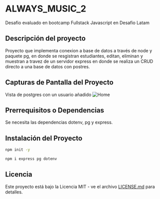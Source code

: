 # ALWAYS_MUSIC_2

Desafio evaluado en bootcamp Fullstack Javascript en Desafio Latam

## Descripción del proyecto

Proyecto que implementa conexion a base de datos a través de node y paquete pg, en donde se resgistran estudiantes, editan, eliminan y muestran a travez de un servidor express en donde se realiza un CRUD directo a  una base de datos con postres.

## Capturas de Pantalla del Proyecto

Vista de postgres con un usuario añadido
![Home](./assets/img/sql.png)

## Prerrequisitos o Dependencias

Se necesita las dependencias dotenv, pg y express.

## Instalación del Proyecto


```bash
npm init -y
```


```bash
npm i express pg dotenv
```

## Licencia

Este proyecto está bajo la Licencia MIT - ve el archivo [LICENSE.md](LICENSE) para detalles.